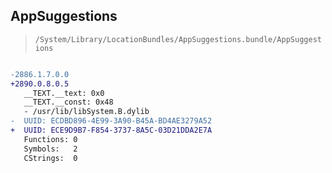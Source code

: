 ## AppSuggestions

> `/System/Library/LocationBundles/AppSuggestions.bundle/AppSuggestions`

```diff

-2886.1.7.0.0
+2890.0.8.0.5
   __TEXT.__text: 0x0
   __TEXT.__const: 0x48
   - /usr/lib/libSystem.B.dylib
-  UUID: ECDBD896-4E99-3A90-B45A-BD4AE3279A52
+  UUID: ECE9D9B7-F854-3737-8A5C-03D21DDA2E7A
   Functions: 0
   Symbols:   2
   CStrings:  0

```

